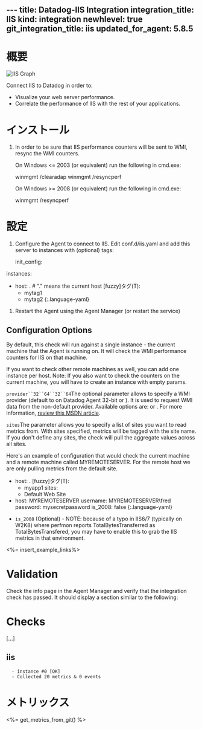 --- title: Datadog-IIS Integration integration_title: IIS kind: integration newhlevel: true git_integration_title: iis
updated_for_agent: 5.8.5
---
# 概要

![IIS Graph](/static/images/iisgraph.png)

Connect IIS to Datadog in order to:

* Visualize your web server performance.
* Correlate the performance of IIS with the rest of your applications.

# インストール

1.  In order to be sure that IIS performance counters will be sent to WMI, resync the WMI counters.

    On Windows <= 2003 (or equivalent) run the following in cmd.exe:

    winmgmt /clearadap
winmgmt /resyncperf

    On Windows >= 2008 (or equivalent) run the following in cmd.exe:

    winmgmt /resyncperf

# 設定

1.  Configure the Agent to connect to IIS. Edit conf.d/iis.yaml and add this server to instances with (optional) tags:

    init_config:

instances:
  - host: . # "." means the current host
    [fuzzy]タグ(T):
      - mytag1
      - mytag2
{:.language-yaml}

1.  Restart the Agent using the Agent Manager (or restart the service)

## Configuration Options

By default, this check will run against a single instance - the current machine that the Agent is running on. It will check the WMI performance counters for IIS on that machine.

If you want to check other remote machines as well, you can add one instance per host. Note: If you also want to check the counters on the current machine, you will have to create an instance with empty params.

`provider``32``64``32``64`The optional  parameter allows to specify a WMI provider (default to  on Datadog Agent 32-bit or ). It is used to request WMI data from the non-default provider. Available options are:  or . For more information, [review this MSDN article](https://msdn.microsoft.com/en-us/library/aa393067.aspx).

`sites`The  parameter allows you to specify a list of sites you want to read metrics from. With sites specified, metrics will be tagged with the site name. If you don't define any sites, the check will pull the aggregate values across all sites.

Here's an example of configuration that would check the current machine and a remote machine called MYREMOTESERVER. For the remote host we are only pulling metrics from the default site.

- host: .
  [fuzzy]タグ(T):
    - myapp1
  sites:
    - Default Web Site
- host: MYREMOTESERVER
  username: MYREMOTESERVER\fred
  password: mysecretpassword
  is_2008: false
{:.language-yaml}

* `is_2008` (Optional) - NOTE: because of a typo in IIS6/7 (typically on W2K8) where perfmon reports TotalBytesTransferred as TotalBytesTransfered, you may have to enable this to grab the IIS metrics in that environment.

<%= insert_example_links%>

# Validation

Check the info page in the Agent Manager and verify that the integration check has passed. It should display a section similar to the following:

Checks
======

  [...]

  iis
  ---
      - instance #0 [OK]
      - Collected 20 metrics & 0 events

# メトリックス

<%= get_metrics_from_git() %>



